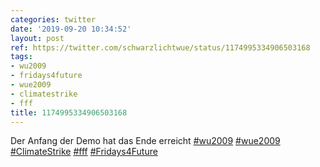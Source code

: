 ```yaml
---
categories: twitter
date: '2019-09-20 10:34:52'
layout: post
ref: https://twitter.com/schwarzlichtwue/status/1174995334906503168
tags:
- wu2009
- fridays4future
- wue2009
- climatestrike
- fff
title: 1174995334906503168
---
```

Der Anfang der Demo hat das Ende erreicht [#wu2009](/t/wu2009) [#wue2009](/t/wue2009) [#ClimateStrike](/t/climatestrike) [#fff](/t/fff) [#Fridays4Future](/t/fridays4future)
